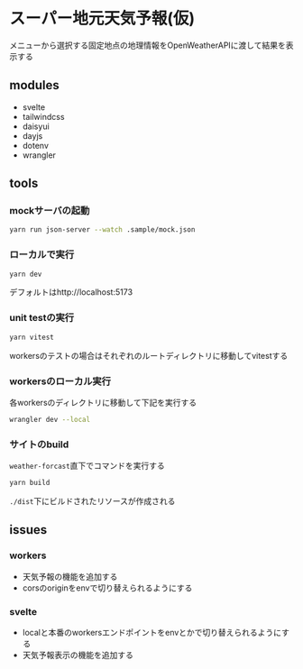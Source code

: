 # スーパー地元天気予報(仮)

メニューから選択する固定地点の地理情報をOpenWeatherAPIに渡して結果を表示する

## modules

- svelte
- tailwindcss
- daisyui
- dayjs
- dotenv
- wrangler

## tools

### mockサーバの起動

```zsh
yarn run json-server --watch .sample/mock.json
```

### ローカルで実行

```zsh
yarn dev
```

デフォルトはhttp://localhost:5173

### unit testの実行

```zsh
yarn vitest
```

workersのテストの場合はそれぞれのルートディレクトリに移動してvitestする

### workersのローカル実行

各workersのディレクトリに移動して下記を実行する

```zsh
wrangler dev --local
```

### サイトのbuild

`weather-forcast`直下でコマンドを実行する

```zsh
yarn build
```

`./dist`下にビルドされたリソースが作成される

## issues

### workers

- 天気予報の機能を追加する
- corsのoriginをenvで切り替えられるようにする

### svelte

- localと本番のworkersエンドポイントをenvとかで切り替えられるようにする
- 天気予報表示の機能を追加する

